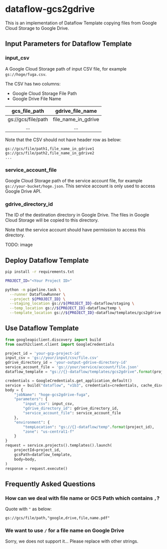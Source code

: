 # dataflow-gcs2gdrive

This is an implementation of Dataflow Template copying files from Google Cloud Storage to Google Drive.

## Input Parameters for Dataflow Template

### input_csv

A Google Cloud Storage path of input CSV file, for example `gs://hoge/fuga.csv`.

The CSV has two columns:

- Google Cloud Storage File Path
- Google Drive File Name

| gcs_file_path      | gdrive_file_name    |
|:------------------:|:-------------------:|
| gs://gcs/file/path | file_name_in_gdrive |
| ...                | ...                 |

Note that the CSV should not have header row as below:

```csv
gs://gcs/file/path1,file_name_in_gdrive1
gs://gcs/file/path2,file_name_in_gdrive2
...
```

### service_account_file

Google Cloud Storage path of the service account file, for example `gs://your-bucket/hoge.json`.
This service account is only used to access Google Drive API.

### gdrive_directory_id

The ID of the destination directory in Google Drive.
The files in Google Cloud Storage will be copied to this directory.

Note that the service account should have permission to access this directory.

TODO: image

## Deploy Dataflow Template

```bash
pip install -r requirements.txt
```

```bash
PROJECT_ID="<Your Project ID>"

python -m pipeline.task \
  --runner DataflowRunner \
  --project ${PROJECT_ID} \
  --staging_location gs://${PROJECT_ID}-dataflow/staging \
  --temp_location gs://${PROJECT_ID}-dataflow/temp \
  --template_location gs://${PROJECT_ID}-dataflow/templates/gcs2gdrive
```

## Use Dataflow Template

```python
from googleapiclient.discovery import build
from oauth2client.client import GoogleCredentials

project_id = 'your-gcp-project-id'
input_csv = 'gs://your/input/csv/file.csv'
gdrive_directory_id = 'your-output-gdrive-directory-id'
service_account_file = 'gs://your/service/account/file.json'
dataflow_template = "gs://{}-dataflow/templates/gcs2gdrive".format(project_id)

credentials = GoogleCredentials.get_application_default()
service = build("dataflow", "v1b3", credentials=credentials, cache_discovery=False)
body = {
    "jobName": "hoge-gcs2gdrive-fuga",
    "parameters": {
        "input_csv": input_csv,
        "gdrive_directory_id": gdrive_directory_id,
        "service_account_file": service_account_file
    },
    "environment": {
        "tempLocation": "gs://{}-dataflow/temp".format(project_id),
        "zone": "us-central1-f"
    }
}
request = service.projects().templates().launch(
    projectId=project_id,
    gcsPath=dataflow_template,
    body=body,
)
response = request.execute()
```

## Frequently Asked Questions

### How can we deal with file name or GCS Path which contains `,`?

Quote with `"` as below:

```
gs://gcs/file/path,"google,drive,file,name.pdf"
```

### We want to use `/` for a file name on Google Drive

Sorry, we does not support it...
Please replace with other strings.